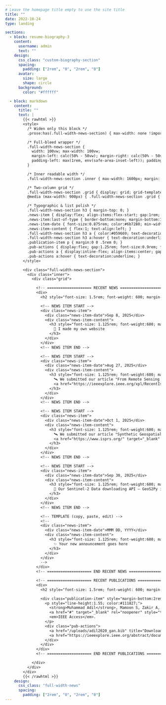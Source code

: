 ```yaml
---
# Leave the homepage title empty to use the site title
title: ""
date: 2022-10-24
type: landing

sections:
  - block: resume-biography-3
    content:
      username: admin
      text: ""
    design:
      css_class: "custom-biography-section"
      spacing:
        padding: ["2rem", "0", "2rem", "0"]
      avatar:
        size: large
        shape: circle
      background:
        color: "#ffffff"

  - block: markdown
    content:
      title: ""
      text: |
        {{< rawhtml >}}
        <style>
          /* Widen only this block */
          .prose:has(.full-width-news-section) { max-width: none !important; width: 100% !important; }

          /* Full-bleed wrapper */
          .full-width-news-section {
            width: 100vw; max-width: 100vw;
            margin-left: calc(50% - 50vw); margin-right: calc(50% - 50vw);
            padding-left: max(1rem, env(safe-area-inset-left)); padding-right: max(1rem, env(safe-area-inset-right));
          }

          /* Inner readable width */
          .full-width-news-section .inner { max-width: 1600px; margin: 0 auto; }

          /* Two-column grid */
          .full-width-news-section .grid { display: grid; grid-template-columns: 1fr 1fr; gap: 6.5rem; align-items: start; }
          @media (max-width: 900px) { .full-width-news-section .grid { grid-template-columns: 1fr; gap: 1.25rem; } }

          /* Typographic & list polish */
          .full-width-news-section h3 { margin-top: 0; }
          .news-item { display:flex; align-items:flex-start; gap:1rem; margin-bottom:2rem; padding-bottom:1.25rem; border-bottom:1px solid #e5e7eb; }
          .news-item:last-of-type { border-bottom:none; margin-bottom:1.5rem; padding-bottom:0; }
          .news-item-date { font-size:0.875rem; color:#6b7280; min-width:80px; flex-shrink:0; text-align:left; }
          .news-item-content { flex:1; text-align:left; }
          .full-width-news-section h3 a { color:#059669; text-decoration:none; }
          .full-width-news-section h3 a:hover { text-decoration:underline; }
          .publication-item p { margin:0 0 .5rem 0; }
          .pub-actions { display:flex; gap:1.25rem; font-size:0.9rem; font-weight:600; }
          .pub-actions a { display:inline-flex; align-items:center; gap:.3rem; color:#059669; text-decoration:none; }
          .pub-actions a:hover { text-decoration:underline; }
        </style>

        <div class="full-width-news-section">
          <div class="inner">
            <div class="grid">

              <!-- ==================== RECENT NEWS ==================== -->
              <div>
                <h2 style="font-size: 1.5rem; font-weight: 600; margin-bottom: 1.5rem; color: #1f2937; text-align: center; padding: 10px; white-space: nowrap;">Recent News</h2>

                <!-- NEWS ITEM START -->
                <div class="news-item">
                  <div class="news-item-date">Sep 8, 2025</div>
                  <div class="news-item-content">
                    <h3 style="font-size: 1.125rem; font-weight:600; margin-bottom:0.5rem; line-height:1.4; text-align:left;">
                      🎉 I made my own website
                    </h3>
                  </div>
                </div>
                <!-- NEWS ITEM END -->

                <!-- NEWS ITEM START -->
                <div class="news-item">
                  <div class="news-item-date">Aug 27, 2025</div>
                  <div class="news-item-content">
                    <h3 style="font-size: 1.125rem; font-weight:600; margin-bottom:0.25rem; line-height:1.4; text-align:left;">
                      🛰️ We submitted our article "From Remote Sensing to Multiple Time Horizons Forecasts: Transformers Model for CyanoHAB Intensity in Lake Champlain" in the
                      <a href="https://ieeexplore.ieee.org/xpl/RecentIssue.jsp?punumber=4609443" target="_blank" rel="noopener">IEEE Journal of Selected Topics in Applied Earth Observations and Remote Sensing</a> – Stay Tuned! 😊
                    </h3>
                  </div>
                </div>
                <!-- NEWS ITEM END -->

                <!-- NEWS ITEM START -->
                <div class="news-item">
                  <div class="news-item-date">Oct 1, 2025</div>
                  <div class="news-item-content">
                    <h3 style="font-size: 1.125rem; font-weight:600; margin-bottom:0.25rem; line-height:1.4; text-align:left;">
                      🛰️ We submitted our article "Synthetic Geospatial Scene Rendering From Satellite Imagery and Weather Data" in the
                      <a href="https://www.isprs.org/" target="_blank" rel="noopener">International Society for Photogrammetry and Remote Sensing (ISPRS)</a> – Stay Tuned! 😊
                    </h3>
                  </div>
                </div>
                <!-- NEWS ITEM END -->

                <!-- NEWS ITEM START -->
                <div class="news-item">
                  <div class="news-item-date">Sep 30, 2025</div>
                  <div class="news-item-content">
                    <h3 style="font-size: 1.125rem; font-weight:600; margin-bottom:0.25rem; line-height:1.4; text-align:left;">
                      🚀 Our Sentinel-2 Data downloading API – GeoS2Py is in the final stages – Get ready to download large-scale datasets with real-time data processing capabilities – One of its Kind :-)
                    </h3>
                  </div>
                </div>
                <!-- NEWS ITEM END -->

                <!-- TEMPLATE (copy, paste, edit) -->
                <!--
                <div class="news-item">
                  <div class="news-item-date">MMM DD, YYYY</div>
                  <div class="news-item-content">
                    <h3 style="font-size: 1.125rem; font-weight:600; margin-bottom:0.25rem; line-height:1.4; text-align:left;">
                      ✨ Your new announcement goes here
                    </h3>
                  </div>
                </div>
                -->
              </div>
              <!-- ==================== END RECENT NEWS ==================== -->

              <!-- ==================== RECENT PUBLICATIONS ==================== -->
              <div>
                <h2 style="font-size: 1.5rem; font-weight: 600; margin-bottom: 1.5rem; color: #1f2937; text-align: center; padding: 10px; white-space: nowrap;">Recent Publications</h2>

                <div class="publication-item" style="margin-bottom:2rem; padding-bottom:1.5rem; border-bottom:1px solid #e5e7eb;">
                  <p style="line-height:1.55; color:#111827;">
                    <strong>Muhammad Adil</strong>, Mamoon S, Zakir A, Manzoor MA, Lian Z (2020).
                    <a href="#" target="_blank" rel="noopener" style="text-decoration:underline;">Multi scale-adaptive super-resolution person re-identification using GAN</a>.
                    <em>IEEE Access</em>.
                  </p>
                  <div class="pub-actions">
                    <a href="/uploads/adil2020_gan.bib" title="Download BibTeX citation"><span aria-hidden="true">📄</span><span>CITE</span></a>
                    <a href="https://ieeexplore.ieee.org/abstract/document/9195535" target="_blank" rel="noopener" title="View article on IEEE Xplore"><span aria-hidden="true">🔗</span><span>URL</span></a>
                  </div>
                </div>
              </div>
              <!-- ==================== END RECENT PUBLICATIONS ==================== -->

            </div>
          </div>
        </div>
        {{< /rawhtml >}}
    design:
      css_class: "full-width-news"
      spacing:
        padding: ["2rem", "0", "2rem", "0"]
---
```

